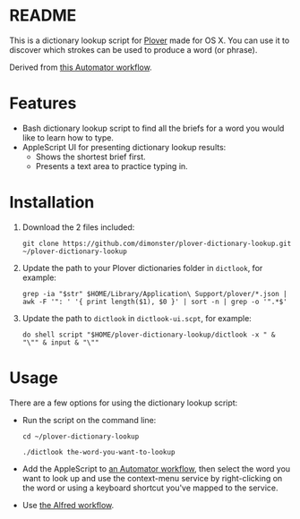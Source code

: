 # README

This is a dictionary lookup script for [Plover](https://github.com/openstenoproject/plover) made for OS X. You can use it to discover which strokes can be used to produce a word (or phrase).

Derived from [this Automator workflow](http://stenoknight.com/plover/aviary/phpBB3/viewtopic.php?f=14&t=4386&p=6524&hilit=dictionary+lookup#p6524).


# Features

* Bash dictionary lookup script to find all the briefs for a word you would like to learn how to type.
* AppleScript UI for presenting dictionary lookup results:
  * Shows the shortest brief first.
  * Presents a text area to practice typing in.


# Installation

1.  Download the 2 files included:

    `git clone https://github.com/dimonster/plover-dictionary-lookup.git ~/plover-dictionary-lookup`


2.  Update the path to your Plover dictionaries folder in `dictlook`, for example:

    `grep -ia "$str" $HOME/Library/Application\ Support/plover/*.json | awk -F '": ' '{ print length($1), $0 }' | sort -n | grep -o '".*$'`


3.  Update the path to `dictlook` in `dictlook-ui.scpt`, for example:

    `do shell script "$HOME/plover-dictionary-lookup/dictlook -x " & "\"" & input & "\""`



# Usage

There are a few options for using the dictionary lookup script:

- Run the script on the command line:

    `cd ~/plover-dictionary-lookup`

    `./dictlook the-word-you-want-to-lookup`

- Add the AppleScript to [an Automator workflow](http://stenoknight.com/plover/aviary/phpBB3/viewtopic.php?f=14&t=4386&p=6524&hilit=dictionary+lookup#p6524), then select the word you want to look up and use the context-menu service by right-clicking on the word or using a keyboard shortcut you've mapped to the service.

- Use [the Alfred workflow](https://github.com/dimonster/alfred-plover-dictionary-lookup).
